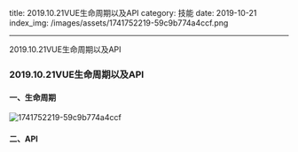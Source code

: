 
title: 2019.10.21VUE生命周期以及API
category: 技能
date: 2019-10-21
index_img: /images/assets/1741752219-59c9b774a4ccf.png

---

2019.10.21VUE生命周期以及API

<!--more-->

### 2019.10.21VUE生命周期以及API

#### 一、生命周期



![1741752219-59c9b774a4ccf](/images/assets/1741752219-59c9b774a4ccf.png)

#### 二、API

